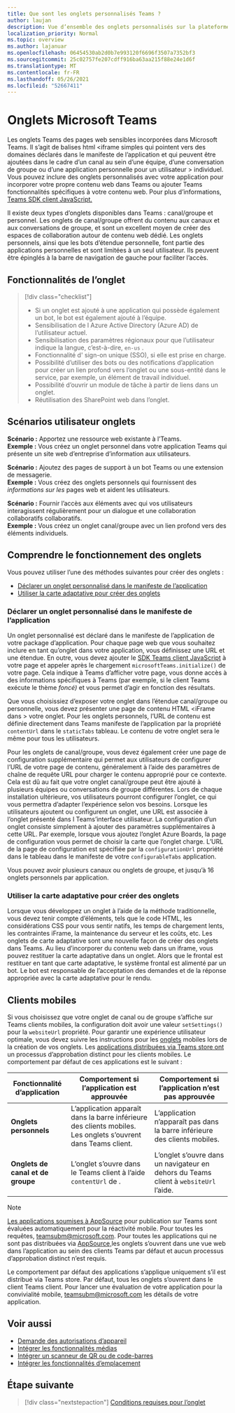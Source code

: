 ```yaml
---
title: Que sont les onglets personnalisés Teams ?
author: laujan
description: Vue d’ensemble des onglets personnalisés sur la plateforme Teams web
localization_priority: Normal
ms.topic: overview
ms.author: lajanuar
ms.openlocfilehash: 06454530ab2d0b7e993120f6696f3507a7352bf3
ms.sourcegitcommit: 25c02757fe207cdff916ba63aa215f88e24e1d6f
ms.translationtype: MT
ms.contentlocale: fr-FR
ms.lasthandoff: 05/26/2021
ms.locfileid: "52667411"
---
```

# <a name="microsoft-teams-tabs"></a>Onglets Microsoft Teams

Les onglets Teams des pages web sensibles incorporées dans Microsoft Teams. Il s’agit de balises html <iframe simples qui pointent vers des domaines déclarés dans le manifeste de l’application et qui peuvent être ajoutées dans le cadre d’un canal au sein d’une équipe, d’une conversation de groupe ou d’une application personnelle pour un utilisateur \> individuel. Vous pouvez inclure des onglets personnalisés avec votre application pour incorporer votre propre contenu web dans Teams ou ajouter Teams fonctionnalités spécifiques à votre contenu web. Pour plus d’informations, [Teams SDK client JavaScript.](/javascript/api/overview/msteams-client)

Il existe deux types d’onglets disponibles dans Teams : canal/groupe et personnel. Les onglets de canal/groupe offrent du contenu aux canaux et aux conversations de groupe, et sont un excellent moyen de créer des espaces de collaboration autour de contenu web dédié. Les onglets personnels, ainsi que les bots d’étendue personnelle, font partie des applications personnelles et sont limitées à un seul utilisateur. Ils peuvent être épinglés à la barre de navigation de gauche pour faciliter l’accès.

## <a name="tab-features"></a>Fonctionnalités de l’onglet

> [!div class="checklist"]
>
> * Si un onglet est ajouté à une application qui possède également un bot, le bot est également ajouté à l’équipe.
> * Sensibilisation de l Azure Active Directory (Azure AD) de l’utilisateur actuel.
> * Sensibilisation des paramètres régionaux pour que l’utilisateur indique la langue, c’est-à-dire, `en-us` . 
> * Fonctionnalité d' sign-on unique (SSO), si elle est prise en charge.
> * Possibilité d’utiliser des bots ou des notifications d’application pour créer un lien profond vers l’onglet ou une sous-entité dans le service, par exemple, un élément de travail individuel.
> * Possibilité d’ouvrir un module de tâche à partir de liens dans un onglet.
> * Réutilisation des SharePoint web dans l’onglet.

## <a name="tabs-user-scenarios"></a>Scénarios utilisateur onglets

**Scénario :** Apportez une ressource web existante à l’Teams. \
**Exemple :** Vous créez un onglet personnel dans votre application Teams qui présente un site web d’entreprise d’information aux utilisateurs.

**Scénario :** Ajoutez des pages de support à un bot Teams ou une extension de messagerie. \
**Exemple :** Vous créez des onglets personnels qui fournissent des *informations sur les* pages web et aident les utilisateurs. 

**Scénario :** Fournir l’accès aux éléments avec qui vos utilisateurs interagissent régulièrement pour un dialogue et une collaboration collaboratifs collaboratifs. \
**Exemple :** Vous créez un onglet canal/groupe avec un lien profond vers des éléments individuels.

## <a name="understand-how-tabs-work"></a>Comprendre le fonctionnement des onglets

Vous pouvez utiliser l’une des méthodes suivantes pour créer des onglets :
* [Déclarer un onglet personnalisé dans le manifeste de l’application](#declare-custom-tab-in-app-manifest)
* [Utiliser la carte adaptative pour créer des onglets](#use-adaptive-card-to-build-tabs)

### <a name="declare-custom-tab-in-app-manifest"></a>Déclarer un onglet personnalisé dans le manifeste de l’application

Un onglet personnalisé est déclaré dans le manifeste de l’application de votre package d’application. Pour chaque page web que vous souhaitez inclure en tant qu’onglet dans votre application, vous définissez une URL et une étendue. En outre, vous devez ajouter le [SDK Teams client JavaScript](/javascript/api/overview/msteams-client) à votre page et appeler après le chargement `microsoftTeams.initialize()` de votre page. Cela indique à Teams d’afficher votre page, vous donne accès à des informations spécifiques à Teams (par exemple, si le client Teams exécute le thème *foncé)* et vous permet d’agir en fonction des résultats.

Que vous choisissiez d’exposer votre onglet dans l’étendue canal/groupe ou personnelle, vous devez présenter une page de contenu HTML <iFrame dans \> votre onglet. [](~/tabs/how-to/create-tab-pages/content-page.md) Pour les onglets personnels, l’URL de contenu est définie directement dans Teams manifeste de l’application par la propriété `contentUrl` dans le `staticTabs` tableau. Le contenu de votre onglet sera le même pour tous les utilisateurs.

Pour les onglets de canal/groupe, vous devez également créer une page de configuration supplémentaire qui permet aux utilisateurs de configurer l’URL de votre page de contenu, généralement à l’aide des paramètres de chaîne de requête URL pour charger le contenu approprié pour ce contexte. Cela est dû au fait que votre onglet canal/groupe peut être ajouté à plusieurs équipes ou conversations de groupe différentes. Lors de chaque installation ultérieure, vos utilisateurs pourront configurer l’onglet, ce qui vous permettra d’adapter l’expérience selon vos besoins. Lorsque les utilisateurs ajoutent ou configurent un onglet, une URL est associée à l’onglet présenté dans l Teams’interface utilisateur. La configuration d’un onglet consiste simplement à ajouter des paramètres supplémentaires à cette URL. Par exemple, lorsque vous ajoutez l’onglet Azure Boards, la page de configuration vous permet de choisir la carte que l’onglet charge. L’URL de la page de configuration est spécifiée par la  `configurationUrl` propriété dans le tableau dans le manifeste de votre `configurableTabs` application.

Vous pouvez avoir plusieurs canaux ou onglets de groupe, et jusqu’à 16 onglets personnels par application.


### <a name="use-adaptive-card-to-build-tabs"></a>Utiliser la carte adaptative pour créer des onglets

Lorsque vous développez un onglet à l’aide de la méthode traditionnelle, vous devez tenir compte d’éléments, tels que le code HTML, les considérations CSS pour vous sentir natifs, les temps de chargement lents, les contraintes iFrame, la maintenance du serveur et les coûts, etc. Les onglets de carte adaptative sont une nouvelle façon de créer des onglets dans Teams. Au lieu d’incorporer du contenu web dans un iframe, vous pouvez restituer la carte adaptative dans un onglet. Alors que le frontal est restituer en tant que carte adaptative, le système frontal est alimenté par un bot. Le bot est responsable de l’acceptation des demandes et de la réponse appropriée avec la carte adaptative pour le rendu.

## <a name="mobile-clients"></a>Clients mobiles

Si vous choisissez que votre onglet de canal ou de groupe s’affiche sur Teams clients mobiles, la configuration doit avoir une valeur `setSettings()` pour la `websiteUrl` propriété. Pour garantir une expérience utilisateur optimale, vous devez suivre les instructions pour les [onglets](~/tabs/design/tabs-mobile.md) mobiles lors de la création de vos onglets. Les [applications distribuées via Teams store ont](~/concepts/deploy-and-publish/appsource/publish.md) un processus d’approbation distinct pour les clients mobiles. Le comportement par défaut de ces applications est le suivant :

| **Fonctionnalité d’application** | **Comportement si l’application est approuvée** | **Comportement si l’application n’est pas approuvée** |
| --- | --- | --- |
| **Onglets personnels** | L’application apparaît dans la barre inférieure des clients mobiles. Les onglets s’ouvrent dans Teams client. | L’application n’apparaît pas dans la barre inférieure des clients mobiles. |
| **Onglets de canal et de groupe** | L’onglet s’ouvre dans le Teams client à l’aide `contentUrl` de . | L’onglet s’ouvre dans un navigateur en dehors du Teams client à `websiteUrl` l’aide. |

> [!NOTE]
> [Les applications soumises à AppSource](../concepts/deploy-and-publish/overview.md#publish-to-appsource) pour publication sur Teams sont évaluées automatiquement pour la réactivité mobile. Pour toutes les requêtes, teamsubm@microsoft.com.
> Pour toutes les applications qui ne sont pas distribuées via [AppSource,](../concepts/deploy-and-publish/overview.md)les onglets s’ouvrent dans une vue web dans l’application au sein des clients Teams par défaut et aucun processus d’approbation distinct n’est requis.
> 
> Le comportement par défaut des applications s’applique uniquement s’il est distribué via Teams store. Par défaut, tous les onglets s’ouvrent dans le client Teams client.
> Pour lancer une évaluation de votre application pour la convivialité mobile, teamsubm@microsoft.com les détails de votre application.

## <a name="see-also"></a>Voir aussi

* [Demande des autorisations d’appareil](../concepts/device-capabilities/native-device-permissions.md)
* [Intégrer les fonctionnalités médias](../concepts/device-capabilities/mobile-camera-image-permissions.md)
* [Intégrer un scanneur de QR ou de code-barres](../concepts/device-capabilities/qr-barcode-scanner-capability.md)
* [Intégrer les fonctionnalités d’emplacement](../concepts/device-capabilities/location-capability.md)

## <a name="next-step"></a>Étape suivante

> [!div class="nextstepaction"]
> [Conditions requises pour l’onglet](~/tabs/how-to/tab-requirements.md)

